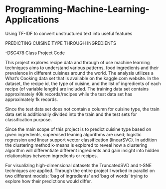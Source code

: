 # Programming-Machine-Learning-Applications
Using TF-IDF to convert unstructured text into useful features

PREDICTING CUISINE TYPE THROUGH INGREDIENTS

-DSC478 Class Project Code

This project explores recipe data and through of use machine learning techniques aims to understand various patterns, 
food ingredients and their prevalence in different cuisines around the world. 
The analysis utilizes a What’s Cooking data set that is available on the kaggle.com website. 
In the dataset, the recipe id, the type of cuisine, and the list of ingredients of each recipe (of variable length) 
are included. The training data set contains approximately 40k records/recipes while the test data set has approximately 
1k records. 

Since the test data set does not contain a column for cuisine type, 
the train data set is additionally divided into the train and the test sets for classification purpose. 

Since the main scope of this project is to predict cuisine type based on given ingredients, 
supervised leaning algorithms are used; logistic regression and linear support vector classification (linearSVC). 
In addition the clustering method k-means is explored to reveal how a clustering algorithm will differentiate different 
ingredients and gain insight into hidden relationships between ingredients or recipes. 

For visualizing high-dimensional datasets the TruncatedSVD and t-SNE techniques are applied. 
Through the entire project I worked in parallel on two different models: ‘bag of ingredients’ and ‘bag of words’ 
trying to explore how their predictions would differ.
